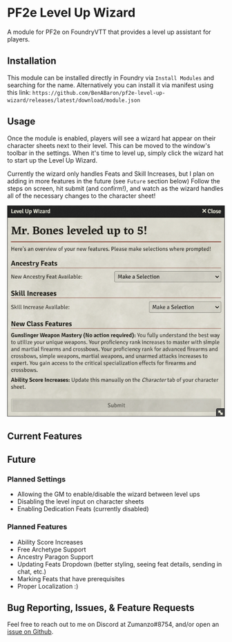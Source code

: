 # PF2e Level Up Wizard

A module for PF2e on FoundryVTT that provides a level up assistant for players.

## Installation

This module can be installed directly in Foundry via `Install Modules` and searching for the name. Alternatively you can install it via manifest using this link: `https://github.com/BenABaron/pf2e-level-up-wizard/releases/latest/download/module.json`

## Usage

Once the module is enabled, players will see a wizard hat appear on their character sheets next to their level. This can be moved to the window's toolbar in the settings.
When it's time to level up, simply click the wizard hat to start up the Level Up Wizard.

Currently the wizard only handles Feats and Skill Increases, but I plan on adding in more features in the future (see `Future` section below)
Follow the steps on screen, hit submit (and confirm!), and watch as the wizard handles all of the necessary changes to the character sheet!

![Level Up Wizard](/screenshots/levelUpWizard.png)

## Current Features

## Future

### Planned Settings

- Allowing the GM to enable/disable the wizard between level ups
- Disabling the level input on character sheets
- Enabling Dedication Feats (currently disabled)

### Planned Features

- Ability Score Increases
- Free Archetype Support
- Ancestry Paragon Support
- Updating Feats Dropdown (better styling, seeing feat details, sending in chat, etc.)
- Marking Feats that have prerequisites
- Proper Localization :)

## Bug Reporting, Issues, & Feature Requests

Feel free to reach out to me on Discord at Zumanzo#8754, and/or open an [issue on Github](https://github.com/BenABaron/pf2e-level-up-wizard/issues).
